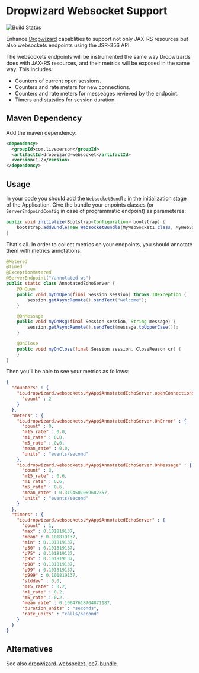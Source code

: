 Dropwizard Websocket Support
==========
[![Build Status](https://api.travis-ci.org/LivePersonInc/dropwizard-websockets.svg?branch=master)](https://api.travis-ci.org/LivePersonInc/dropwizard-websockets.svg?branch=master)

Enhance [Dropwizard](http://www.dropwizard.io) capablities to support not only JAX-RS resources but also websockets endpoints using the JSR-356 API.

The websockets endpoints will be instrumented the same way Dropwizards does with JAX-RS resources, and their metrics will be exposed in the same way. This includes:

* Counters of current open sessions.
* Counters and rate meters for new connections.
* Counters and rate meters for messeages revieved by the endpoint.
* Timers and statstics for session duration.

Maven Dependency
---
Add the maven dependency: 

```xml
<dependency>
  <groupId>com.liveperson</groupId>
  <artifactId>dropwizard-websocket</artifactId>
  <version>1.2</version>
</dependency>
```

Usage
---
In your code you should add the ``WebsocketBundle`` in the initialization stage of the Application. Give the bundle your enpoints classes (or ``ServerEndpoindConfig`` in case of programmatic endpoint) as parameteres:

```java
public void initialize(Bootstrap<Configuration> bootstrap) {
    bootstrap.addBundle(new WebsocketBundle(MyWebSocket1.class, MyWebSocket2.class));
}
```

That's all. In order to collect metrics on your endpoints, you should annotate them with metrics annotations:

```java
@Metered
@Timed
@ExceptionMetered
@ServerEndpoint("/annotated-ws")
public static class AnnotatedEchoServer {
    @OnOpen
    public void myOnOpen(final Session session) throws IOException {
        session.getAsyncRemote().sendText("welcome");
    }

    @OnMessage
    public void myOnMsg(final Session session, String message) {
        session.getAsyncRemote().sendText(message.toUpperCase());
    }

    @OnClose
    public void myOnClose(final Session session, CloseReason cr) {
    }
}
```

Then you'll be able to see your metrics as follows:

```json
{
  "counters" : {
    "io.dropwizard.websockets.MyApp$AnnotatedEchoServer.openConnections" : {
      "count" : 2
    }
  },
  "meters" : {
    "io.dropwizard.websockets.MyApp$AnnotatedEchoServer.OnError" : {
      "count" : 0,
      "m15_rate" : 0.0,
      "m1_rate" : 0.0,
      "m5_rate" : 0.0,
      "mean_rate" : 0.0,
      "units" : "events/second"
    },
    "io.dropwizard.websockets.MyApp$AnnotatedEchoServer.OnMessage" : {
      "count" : 3,
      "m15_rate" : 0.6,
      "m1_rate" : 0.6,
      "m5_rate" : 0.6,
      "mean_rate" : 0.3194501069682357,
      "units" : "events/second"
    }
  },
  "timers" : {
    "io.dropwizard.websockets.MyApp$AnnotatedEchoServer" : {
      "count" : 1,
      "max" : 0.101819137,
      "mean" : 0.101819137,
      "min" : 0.101819137,
      "p50" : 0.101819137,
      "p75" : 0.101819137,
      "p95" : 0.101819137,
      "p98" : 0.101819137,
      "p99" : 0.101819137,
      "p999" : 0.101819137,
      "stddev" : 0.0,
      "m15_rate" : 0.2,
      "m1_rate" : 0.2,
      "m5_rate" : 0.2,
      "mean_rate" : 0.10647618704871187,
      "duration_units" : "seconds",
      "rate_units" : "calls/second"
    }
  }
}
```
Alternatives
---
See also [dropwizard-websocket-jee7-bundle](https://github.com/TomCools/dropwizard-websocket-jee7-bundle).

